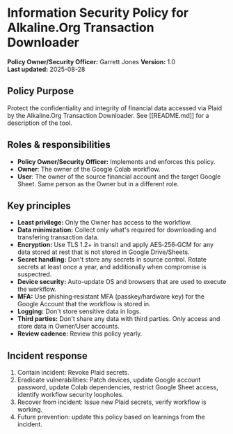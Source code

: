 # Information Security Policy for Alkaline.Org Transaction Downloader

**Policy Owner/Security Officer:** Garrett Jones
**Version:** 1.0  
**Last updated:** 2025-08-28

## Policy Purpose
Protect the confidentiality and integrity of financial data accessed via Plaid by the Alkaline.Org Transaction Downloader. See [[README.md]] for a description of the tool.

## Roles & responsibilities
- **Policy Owner/Security Officer:** Implements and enforces this policy.
- **Owner**: The owner of the Google Colab workflow.
- **User**: The owner of the source financial account and the target Google Sheet. Same person as the Owner but in a different role.

## Key principles
- **Least privilege:** Only the Owner has access to the workflow.
- **Data minimization:** Collect only what's required for downloading and transfering transaction data.
- **Encryption:** Use TLS 1.2+ in transit and apply AES‑256‑GCM for any data stored at rest that is not stored in Google Drive/Sheets.
- **Secret handling:** Don't store any secrets in source control. Rotate secrets at least once a year, and additionally when compromise is suspectred.
- **Device security:** Auto-update OS and browsers that are used to execute the workflow.
- **MFA:** Use phishing‑resistant MFA (passkey/hardware key) for the Google Account that the workflow is stored in.
- **Logging:** Don't store sensitive data in logs.
- **Third parties:** Don't share any data with third parties. Only access and store data in Owner/User accounts.
- **Review cadence:** Review this policy yearly.

## Incident response
1. Contain incident: Revoke Plaid secrets.
2. Eradicate vulnerabilities: Patch devices, update Google account password, update Colab dependencies, restrict Google Sheet access, identify workflow security loopholes.
3. Recover from incident: Issue new Plaid secrets, verify workflow is working.
4. Future prevention: update this policy based on learnings from the incident.
